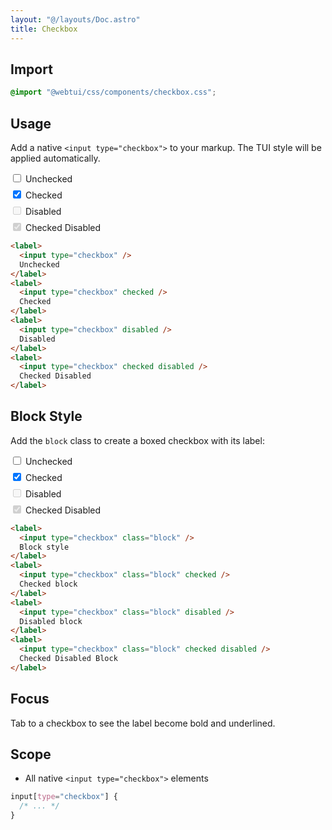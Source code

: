 ```yaml
---
layout: "@/layouts/Doc.astro"
title: Checkbox
---
```


## Import

```css
@import "@webtui/css/components/checkbox.css";
```

## Usage

Add a native `<input type="checkbox">` to your markup. The TUI style will be applied automatically.

<div style="display: flex; flex-direction: column; gap: 0.5em; margin-bottom: 1em;">
  <label> <input type="checkbox"> Unchecked </label>
  <label> <input type="checkbox" checked> Checked </label>
  <label> <input type="checkbox" disabled> Disabled </label>
  <label> <input type="checkbox" checked disabled> Checked Disabled </label>
</div>

```html
<label>
  <input type="checkbox" />
  Unchecked
</label>
<label>
  <input type="checkbox" checked />
  Checked
</label>
<label>
  <input type="checkbox" disabled />
  Disabled
</label>
<label>
  <input type="checkbox" checked disabled />
  Checked Disabled
</label>
```

## Block Style

Add the `block` class to create a boxed checkbox with its label:

<div style="display: flex; flex-direction: column; gap: 0.5em; margin-bottom: 1em;">
<label>
  <input type="checkbox" class="block" />
  Unchecked
</label>
<label>
  <input type="checkbox" class="block" checked />
  Checked
</label>
<label>
  <input type="checkbox" class="block" disabled />
  Disabled
</label>
<label>
  <input type="checkbox" class="block" checked disabled />
  Checked Disabled
</label>
</div>

```html
<label>
  <input type="checkbox" class="block" />
  Block style
</label>
<label>
  <input type="checkbox" class="block" checked />
  Checked block
</label>
<label>
  <input type="checkbox" class="block" disabled />
  Disabled block
</label>
<label>
  <input type="checkbox" class="block" checked disabled />
  Checked Disabled Block
</label>
```

## Focus

Tab to a checkbox to see the label become bold and underlined.

## Scope

- All native `<input type="checkbox">` elements

```css
input[type="checkbox"] {
  /* ... */
}
```
